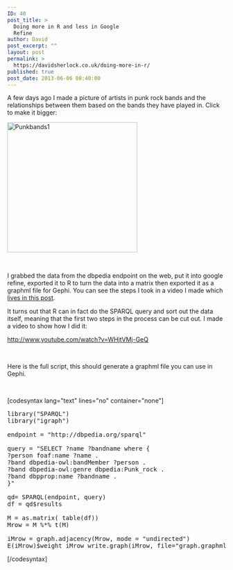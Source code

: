 ```yaml
---
ID: 40
post_title: >
  Doing more in R and less in Google
  Refine
author: David
post_excerpt: ""
layout: post
permalink: >
  https://davidsherlock.co.uk/doing-more-in-r/
published: true
post_date: 2013-06-06 08:40:00
---
```

A few days ago I made a picture of artists in punk rock bands and the relationships between them based on the bands they have played in. Click to make it bigger:

<a href="http://davidsherlock.co.uk/wp-content/uploads/2013/06/Punkbands1.png"><img class="alignnone size-medium wp-image-59" alt="Punkbands1" src="http://davidsherlock.co.uk/wp-content/uploads/2013/06/Punkbands1-300x300.png" width="300" height="300" /></a>

&nbsp;

I grabbed the data from the dbpedia endpoint on the web, put it into google refine, exported it to R to turn the data into a matrix then exported it as a graphml file for Gephi. You can see the steps I took in a video I made which<a title="Visualising Linked Data" href="http://davidsherlock.co.uk/visualising-linked-data-2/"> lives in this post</a>.

It turns out that R can in fact do the SPARQL query and sort out the data itself, meaning that the first two steps in the process can be cut out. I made a video to show how I did it:

http://www.youtube.com/watch?v=WHjtVMj-GeQ

&nbsp;

Here is the full script, this should generate a graphml file you can use in Gephi.

&nbsp;

[codesyntax lang="text" lines="no" container="none"]
<pre>library("SPARQL")
library("igraph")

endpoint = "http://dbpedia.org/sparql"

query = "SELECT ?name ?bandname where {
?person foaf:name ?name .
?band dbpedia-owl:bandMember ?person .
?band dbpedia-owl:genre dbpedia:Punk_rock .
?band dbpprop:name ?bandname .
}"

qd= SPARQL(endpoint, query)
df = qd$results

M = as.matrix( table(df))
Mrow = M %*% t(M)

iMrow = graph.adjacency(Mrow, mode = "undirected")
E(iMrow)$weight iMrow write.graph(iMrow, file="graph.graphml", format="graphml");</pre>
[/codesyntax]

&nbsp;